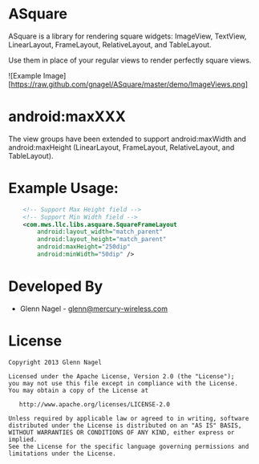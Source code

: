 ASquare
=======

ASquare is a library for rendering square widgets: ImageView, TextView, LinearLayout, FrameLayout, RelativeLayout, and TableLayout.

Use them in place of your regular views to render perfectly square views.

![Example Image][https://raw.github.com/gnagel/ASquare/master/demo/ImageViews.png]


android:maxXXX
================
The view groups have been extended to support android:maxWidth and android:maxHeight (LinearLayout, FrameLayout, RelativeLayout, and TableLayout).



Example Usage:
========
```xml
    <!-- Support Max Height field -->
    <!-- Support Min Width field -->
    <com.mws.llc.libs.asquare.SquareFrameLayout
        android:layout_width="match_parent"
        android:layout_height="match_parent"
        android:maxHeight="250dip"
        android:minWidth="50dip" />
```


Developed By
============

* Glenn Nagel - <glenn@mercury-wireless.com>



License
=======

    Copyright 2013 Glenn Nagel

    Licensed under the Apache License, Version 2.0 (the "License");
    you may not use this file except in compliance with the License.
    You may obtain a copy of the License at

       http://www.apache.org/licenses/LICENSE-2.0

    Unless required by applicable law or agreed to in writing, software
    distributed under the License is distributed on an "AS IS" BASIS,
    WITHOUT WARRANTIES OR CONDITIONS OF ANY KIND, either express or implied.
    See the License for the specific language governing permissions and
    limitations under the License.

